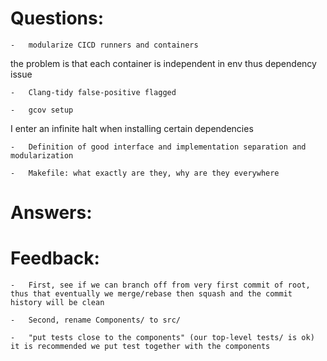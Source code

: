 # Questions:

    -   modularize CICD runners and containers

the problem is that each container is independent in env thus dependency issue

    -   Clang-tidy false-positive flagged

    -   gcov setup

I enter an infinite halt when installing certain dependencies

    -   Definition of good interface and implementation separation and modularization

    -   Makefile: what exactly are they, why are they everywhere

# Answers:

# Feedback:

    -   First, see if we can branch off from very first commit of root, thus that eventually we merge/rebase then squash and the commit history will be clean

    -   Second, rename Components/ to src/

    -   "put tests close to the components" (our top-level tests/ is ok) it is recommended we put test together with the components